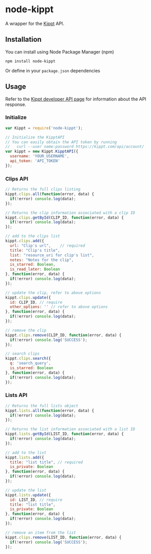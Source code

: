 # node-kippt

A wrapper for the [Kippt](http://kippt.com) API.

## Installation
You can install using Node Package Manager (npm)
```
npm install node-kippt
```
Or define in your `package.json` dependencies


## Usage

Refer to the [Kippt developer API page](https://kippt.com/developers/) for information about the API response.

### Initialize
``` js
var Kippt = require('node-kippt');

// Initialize the KipptAPI
// You can easily obtain the API token by running
//   curl --user name:password https://kippt.com/api/account/
var kippt = new Kippt.KipptAPI({
  username: 'YOUR_USERNAME',
  api_token: 'API_TOKEN'
});
```

### Clips API
``` js
// Returns the full clips listing
kippt.clips.all(function(error, data) {
  if(!error) console.log(data);
});

// Returns the clip information associated with a clip ID
kippt.clips.getById(CLIP_ID, function(error, data) {
  if(!error) console.log(data);
});

// add to the clips list
kippt.clips.add({
  url: "Clip's url",    // required
  title: "Clip's title",
  list: "resource_uri for clip's list",
  notes: "Notes for the clip",
  is_starred: Boolean,
  is_read_later: Boolean
}, function(error, data) {
  if(!error) console.log(data);
});

// update the clip, refer to above options
kippt.clips.update({
  id: CLIP_ID, // require
  other_options: '' // refer to above options
}, function(error, data) {
  if(!error) console.log(data);
});

// remove the clip
kippt.clips.remove(CLIP_ID, function(error, data) {
  if(!error) console.log('SUCCESS');
});

// search clips
kippt.clips.search({
  q: 'search_query',
  is_starred: Boolean
}, function(error, data) {
  if(!error) console.log(data);
});
```

### Lists API
``` js
// Returns the full lists object
kippt.lists.all(function(error, data) {
  if(!error) console.log(data);
});

// Returns the list information associated with a list ID
kippt.lists.getById(LIST_ID, function(error, data) {
  if(!error) console.log(data);
});

// add to the list
kippt.lists.add({
  title: "list title", // required
  is_private: Boolean
}, function(error, data) {
  if(!error) console.log(data);
});

// update the list
kippt.lists.update({
  id: LIST_ID, // require
  title: "list title",
  is_private: Boolean
}, function(error, data) {
  if(!error) console.log(data);
});

// remove an item from the list
kippt.clips.remove(LIST_ID, function(error, data) {
  if(!error) console.log('SUCCESS');
});
```
